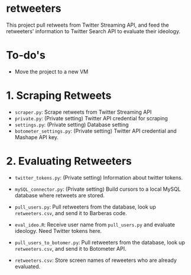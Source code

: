 # retweeters
This project pull retweets from Twitter Streaming API, and feed the retweeters' information to Twitter Search API to evaluate their ideology.

# To-do's
- Move the project to a new VM

# 1. Scraping Retweets
- `scraper.py`: Scrape retweets from Twitter Streaming API
- `private.py`: (Private setting) Twitter API credential for scraping
- `settings.py`: (Private setting) Database setting
- `botometer_settings.py`: (Private setting) Twitter API credential and Mashape API key.

# 2. Evaluating Retweeters
- `twitter_tokens.py`: (Private setting) Information about twitter tokens.
- `mySQL_connector.py`: (Private setting) Build cursors to a local MySQL database where retweets are stored.

- `pull_users.py`: Pull retweeters from the database, look up `retweeters.csv`, and send it to Barberas code.  
- `eval_ideo.R`: Receive user name from `pull_users.py` and evaluate ideology. Need Twitter tokens here. 

- `pull_users_to_botomer.py`: Pull retweeters from the database, look up `retweeters.csv`, and send it to Botometer API. 

- `retweeters.csv`: Store screen names of reweeters who are already evaluated.
